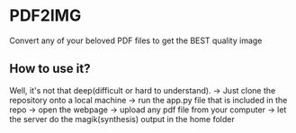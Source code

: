 # PDF2IMG
Convert any of your beloved PDF files to get the BEST quality image 


## How to use it?
Well, it's not that deep(difficult or hard to understand). 
-> Just clone the repository onto a local machine
-> run the app.py file that is included in the repo
-> open the webpage
-> upload any pdf file from your computer
-> let the server do the magik(synthesis)
output in the home folder
